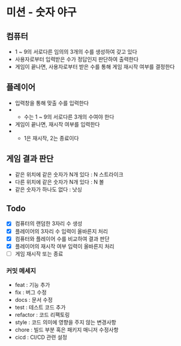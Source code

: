 # 미션 - 숫자 야구

## 컴퓨터

- 1 ~ 9의 서로다른 임의의 3개의 수를 생성하여 갖고 있다
- 사용자로부터 입력받은 수가 정답인지 판단하여 출력한다
- 게임이 끝나면, 사용자로부터 받은 수를 통해 게임 재시작 여부를 결정한다

## 플레이어

- 입력창을 통해 맞출 수를 입력한다
-
    - 수는 1 ~ 9의 서로다른 3개의 수여야 한다
- 게임이 끝나면, 재시작 여부를 입력한다
-
    - 1은 재시작, 2는 종료이다

## 게임 결과 판단

- 같은 위치에 같은 숫자가 N개 있다 : N 스트라이크
- 다른 위치에 같은 숫자가 N개 있다 : N 볼
- 같은 숫자가 하나도 없다 : 낫싱

## Todo

- [x] 컴퓨터의 랜덤한 3자리 수 생성
- [x] 플레이어의 3자리 수 입력이 올바른지 처리
- [x] 컴퓨터와 플레이어 수를 비교하여 결과 판단
- [x] 플레이어의 재시작 여부 입력이 올바른지 처리
- [ ] 게임 재시작 또는 종료

### 커밋 메세지

- feat : 기능 추가
- fix : 버그 수정
- docs : 문서 수정
- test : 테스트 코드 추가
- refactor : 코드 리팩토링
- style : 코드 의미에 영향을 주지 않는 변경사항
- chore : 빌드 부분 혹은 패키지 매니저 수정사항
- cicd : CI/CD 관련 설정